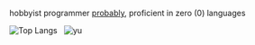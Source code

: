 hobbyist programmer <a href="https://bmai1.github.io/" target="_blank">probably</a>, proficient in zero (0) languages



![Top Langs](https://github-readme-stats.vercel.app/api/top-langs/?username=bmai1&layout=compact&theme=dracula) &nbsp;
![yu](https://github.com/bmai1/bmai1/assets/104703637/743ba0ef-748b-419f-85f7-ee9a33910a86) 


